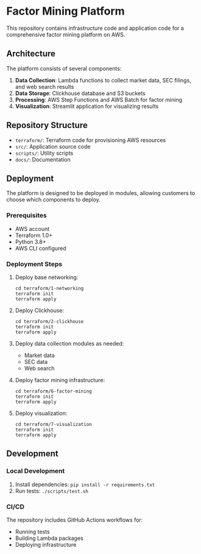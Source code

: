# Factor Mining Platform

This repository contains infrastructure code and application code for a comprehensive factor mining platform on AWS.

## Architecture

The platform consists of several components:
1. **Data Collection**: Lambda functions to collect market data, SEC filings, and web search results
2. **Data Storage**: Clickhouse database and S3 buckets
3. **Processing**: AWS Step Functions and AWS Batch for factor mining
4. **Visualization**: Streamlit application for visualizing results

## Repository Structure

- `terraform/`: Terraform code for provisioning AWS resources
- `src/`: Application source code
- `scripts/`: Utility scripts
- `docs/`: Documentation

## Deployment

The platform is designed to be deployed in modules, allowing customers to choose which components to deploy.

### Prerequisites
- AWS account
- Terraform 1.0+
- Python 3.8+
- AWS CLI configured

### Deployment Steps

1. Deploy base networking:
   ```
   cd terraform/1-networking
   terraform init
   terraform apply
   ```

2. Deploy Clickhouse:
   ```
   cd terraform/2-clickhouse
   terraform init
   terraform apply
   ```

3. Deploy data collection modules as needed:
   - Market data
   - SEC data
   - Web search

4. Deploy factor mining infrastructure:
   ```
   cd terraform/6-factor-mining
   terraform init
   terraform apply
   ```

5. Deploy visualization:
   ```
   cd terraform/7-visualization
   terraform init
   terraform apply
   ```

## Development

### Local Development
1. Install dependencies: `pip install -r requirements.txt`
2. Run tests: `./scripts/test.sh`

### CI/CD
The repository includes GitHub Actions workflows for:
- Running tests
- Building Lambda packages
- Deploying infrastructure
